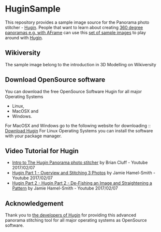 # HuginSample
This repository provides a sample image source for the Panorama photo stitcher - [Hugin](http://hugin.sourceforge.net/download/).
People that want to learn about creating [360 degree panoramas e.g. with AFrame](https://aframe.io/examples/showcase/sky/) can use this [set of sample images](https://github.com/niebert/HuginSample/archive/master.zip) to play around with [Hugin](http://hugin.sourceforge.net/download/).

## Wikiversity
The sample image belong to the introduction in 3D Modelling on Wikiversity

## Download OpenSource software
You can download the free OpenSource Software Hugin for all major Operating Systems
* Linux,
* MacOSX and
* Windows.

For MacOSX and Windows go to the following  website for downloading
:: [Download Hugin](http://hugin.sourceforge.net/download/)
For Linux Operating Systems you can install the software with your package manager.

## Video Tutorial for Hugin
* [Intro to The Hugin Panorama photo stitcher](https://www.youtube.com/watch?v=O_gONzUndQo) by Brian Cluff - Youtube 2017/02/07
* [Hugin Part 1 - Overview and Stitching 3 Photos](https://www.youtube.com/watch?v=bGF4d_jX8K0) by Jamie Hamel-Smith - Youtube 2017/02/07
* [Hugin Part 2 - Hugin Part 2 - De-Fishing an Image and Straightening a Pattern](https://www.youtube.com/watch?v=bGF4d_jX8K0) by Jamie Hamel-Smith - Youtube 2017/02/07

## Acknowledgement
Thank you to [the developers of Hugin](http://hugin.sourceforge.net/community/authors/) for providing this advanced panorama stitching tool for all major operating systems as OpenSource software.
